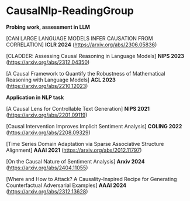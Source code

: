 # CausalNlp-ReadingGroup

**Probing work, assessment in LLM**

[CAN LARGE LANGUAGE MODELS INFER CAUSATION FROM CORRELATION] **ICLR 2024** (https://arxiv.org/abs/2306.05836)

[CLADDER: Assessing Causal Reasoning in Language Models] **NIPS 2023** (https://arxiv.org/abs/2312.04350)

[A Causal Framework to Quantify the Robustness of Mathematical Reasoning with Language Models] **ACL 2023** (https://arxiv.org/abs/2210.12023)


**Application in NLP task**

[A Causal Lens for Controllable Text Generation] **NIPS 2021** (https://arxiv.org/abs/2201.09119)

[Causal Intervention Improves Implicit Sentiment Analysis] **COLING 2022** (https://arxiv.org/abs/2208.09329)

[Time Series Domain Adaptation via Sparse Associative Structure Alignment] **AAAI 2021** (https://arxiv.org/abs/2012.11797)

[On the Causal Nature of Sentiment Analysis] **Arxiv 2024** (https://arxiv.org/abs/2404.11055)

[Where and How to Attack? A Causality-Inspired Recipe for Generating Counterfactual Adversarial Examples] **AAAI 2024** (https://arxiv.org/abs/2312.13628)
